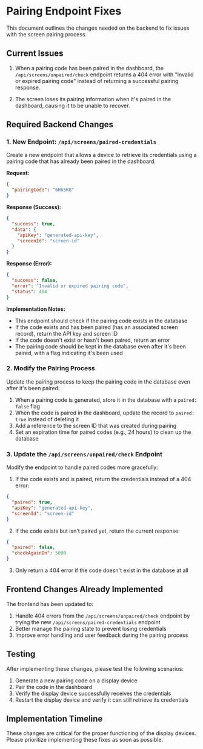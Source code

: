 # Pairing Endpoint Fixes

This document outlines the changes needed on the backend to fix issues with the screen pairing process.

## Current Issues

1. When a pairing code has been paired in the dashboard, the `/api/screens/unpaired/check` endpoint returns a 404 error with "Invalid or expired pairing code" instead of returning a successful pairing response.

2. The screen loses its pairing information when it's paired in the dashboard, causing it to be unable to recover.

## Required Backend Changes

### 1. New Endpoint: `/api/screens/paired-credentials`

Create a new endpoint that allows a device to retrieve its credentials using a pairing code that has already been paired in the dashboard.

**Request:**
```json
{
  "pairingCode": "6H65K8"
}
```

**Response (Success):**
```json
{
  "success": true,
  "data": {
    "apiKey": "generated-api-key",
    "screenId": "screen-id"
  }
}
```

**Response (Error):**
```json
{
  "success": false,
  "error": "Invalid or expired pairing code",
  "status": 404
}
```

**Implementation Notes:**
- This endpoint should check if the pairing code exists in the database
- If the code exists and has been paired (has an associated screen record), return the API key and screen ID
- If the code doesn't exist or hasn't been paired, return an error
- The pairing code should be kept in the database even after it's been paired, with a flag indicating it's been used

### 2. Modify the Pairing Process

Update the pairing process to keep the pairing code in the database even after it's been paired:

1. When a pairing code is generated, store it in the database with a `paired: false` flag
2. When the code is paired in the dashboard, update the record to `paired: true` instead of deleting it
3. Add a reference to the screen ID that was created during pairing
4. Set an expiration time for paired codes (e.g., 24 hours) to clean up the database

### 3. Update the `/api/screens/unpaired/check` Endpoint

Modify the endpoint to handle paired codes more gracefully:

1. If the code exists and is paired, return the credentials instead of a 404 error:

```json
{
  "paired": true,
  "apiKey": "generated-api-key",
  "screenId": "screen-id"
}
```

2. If the code exists but isn't paired yet, return the current response:

```json
{
  "paired": false,
  "checkAgainIn": 5000
}
```

3. Only return a 404 error if the code doesn't exist in the database at all

## Frontend Changes Already Implemented

The frontend has been updated to:

1. Handle 404 errors from the `/api/screens/unpaired/check` endpoint by trying the new `/api/screens/paired-credentials` endpoint
2. Better manage the pairing state to prevent losing credentials
3. Improve error handling and user feedback during the pairing process

## Testing

After implementing these changes, please test the following scenarios:

1. Generate a new pairing code on a display device
2. Pair the code in the dashboard
3. Verify the display device successfully receives the credentials
4. Restart the display device and verify it can still retrieve its credentials

## Implementation Timeline

These changes are critical for the proper functioning of the display devices. Please prioritize implementing these fixes as soon as possible. 